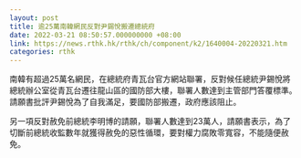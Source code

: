 ```yaml
---
layout: post
title: 逾25萬南韓網民反對尹錫悅搬遷總統府
date: 2022-03-21 08:50:57.000000000 +08:00
link: https://news.rthk.hk/rthk/ch/component/k2/1640004-20220321.htm
categories: rthk
---
```


南韓有超過25萬名網民，在總統府青瓦台官方網站聯署，反對候任總統尹錫悅將總統辦公室從青瓦台遷往龍山區的國防部大樓，聯署人數達到主管部門答覆標準。請願書批評尹錫悅為了自我滿足，要國防部搬遷，政府應該阻止。

另一項反對赦免前總統李明博的請願，聯署人數達到23萬人，請願書表示，為了切斷前總統收監數年就獲得赦免的惡性循環，要對權力腐敗零寬容，不能隨便赦免。
